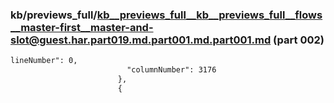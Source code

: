 ### kb/previews_full/kb__previews_full__kb__previews_full__flows__master-first__master-and-slot@guest.har.part019.md.part001.md.part001.md (part 002)

```md
lineNumber": 0,
                          "columnNumber": 3176
                        },
                        {
           
```

```
